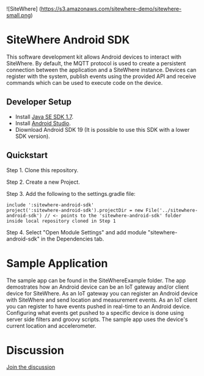 ![SiteWhere] (https://s3.amazonaws.com/sitewhere-demo/sitewhere-small.png)

# SiteWhere Android SDK
This software development kit allows Android devices to interact with SiteWhere.
By default, the MQTT protocol is used to create a persistent connection between the
application and a SiteWhere instance. Devices can register with the system, publish events
using the provided API and receive commands which can be used to execute code on the
device.

## Developer Setup
* Install [Java SE SDK 1.7](http://www.oracle.com/technetwork/java/javase/downloads/jdk7-downloads-1880260.html).
* Install [Android Studio](http://developer.android.com/sdk/index.html).
* Diownload Android SDK 19 (It is possible to use this SDK with a lower SDK version).

## Quickstart
Step 1. Clone this repository.

Step 2. Create a new Project.

Step 3. Add the following to the settings.gradle file:

```
include ':sitewhere-android-sdk'
project(':sitewhere-android-sdk').projectDir = new File('../sitewhere-android-sdk') // <- points to the 'sitewhere-android-sdk' folder inside local repository cloned in Step 1 
```
Step 4. Select "Open Module Settings" and add module "sitewhere-android-sdk" in the Dependencies tab.

# Sample Application
The sample app can be found in the SiteWhereExample folder.  The app demostrates how an Android device can be an IoT gateway and/or client device for SiteWhere.  As an IoT gateway you can register an Android device with SiteWhere and send location and measurement events.  As an IoT client you can register to have events pushed in real-time to an Android device.  Configuring what events get pushed to a specific device is done using server side filters and groovy scripts.  The sample app uses the device's current location and accelerometer.

# Discussion
[Join the discussion](https://discord.gg/sq7sH7B)

